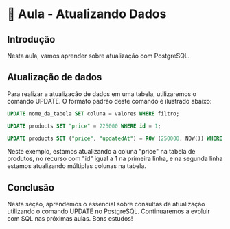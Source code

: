 # 📘 Aula - Atualizando Dados

## Introdução

Nesta aula, vamos aprender sobre atualização com PostgreSQL.

## Atualização de dados

Para realizar a atualização de dados em uma tabela, utilizaremos o comando UPDATE. O formato padrão deste comando é ilustrado abaixo:

```sql
UPDATE nome_da_tabela SET coluna = valores WHERE filtro;
```

```sql
UPDATE products SET "price" = 225000 WHERE id = 1;

UPDATE products SET ("price", "updatedAt") = ROW (250000, NOW()) WHERE id = 1;
```
Neste exemplo, estamos atualizando a coluna "price" na tabela de produtos, no recurso com "id" igual a 1 na primeira linha, e na segunda linha estamos atualizando múltiplas colunas na tabela.

## Conclusão

Nesta seção, aprendemos o essencial sobre consultas de atualização utilizando o comando UPDATE no PostgreSQL. Continuaremos a evoluir com SQL nas próximas aulas. Bons estudos!
